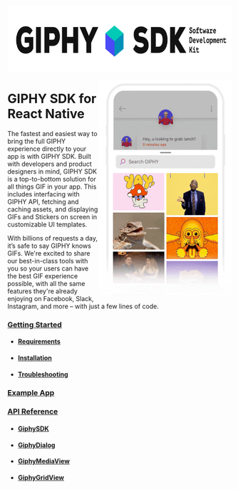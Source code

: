<p align="center">
<img width="750" height="150" src="docs/assets/sdk_logo.gif">
</p>

<img align="right" width="300" height="483" src="docs/assets/example_app.gif">

# GIPHY SDK for React Native

The fastest and easiest way to bring the full GIPHY experience directly to your app is with GIPHY SDK. Built with
developers and product designers in mind, GIPHY SDK is a top-to-bottom solution for all things GIF in your app. This
includes interfacing with GIPHY API, fetching and caching assets, and displaying GIFs and Stickers on screen in
customizable UI templates.

With billions of requests a day, it’s safe to say GIPHY knows GIFs. We're excited to share our best-in-class tools with
you so your users can have the best GIF experience possible, with all the same features they're already enjoying on
Facebook, Slack, Instagram, and more – with just a few lines of code.

### [Getting Started](docs/getting-started.md)

* #### [Requirements](docs/getting-started.md#requirements)
* #### [Installation](docs/getting-started.md#installation)
* #### [Troubleshooting](docs/getting-started.md#troubleshooting)

### [Example App](https://github.com/Giphy/giphy-react-native-sdk/tree/main/example)

### [API Reference](docs/api.md)

* #### [GiphySDK](docs/api.md#giphysdk)
* #### [GiphyDialog](docs/api.md#giphydialog)
* #### [GiphyMediaView](docs/api.md#giphymediaview)
* #### [GiphyGridView](docs/api.md#giphygridview)
